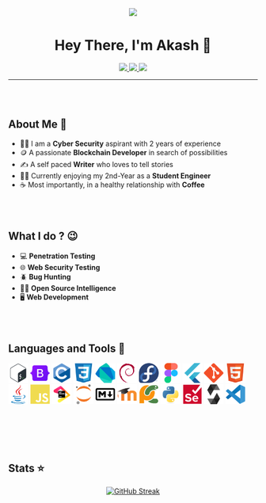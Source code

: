 <div id="header" align="center">
  <img src="https://media.giphy.com/media/f3iwJFOVOwuy7K6FFw/giphy.gif"/>
</div>

<div id="greeting" align="center">
  <h1> Hey There, I'm Akash &#128075; </h1>  
</div>

<div id="social-media" align="center">
<a href="https://www.linkedin.com/in/akash-vijay-34a078164/">
<img src = "https://img.shields.io/badge/LinkedIn-white?style=for-the-badge&logo=linkedin&labelColor=blue">
</a>

<a href="https://twitter.com/AkashVi41849838">
<img src ="https://img.shields.io/badge/Twitter-white?style=for-the-badge&logo=twitter">
</a>

<a href="mailto:akashvijay@ieee.org">
<img src ="https://img.shields.io/badge/GMAIL-white?style=for-the-badge&logo=gmail">
</a>
</div>

--- 
<br><br>
## About Me 👨  <br>
* 👨‍💻 I am a **Cyber Security** aspirant with 2 years of experience
* 🪙 A passionate **Blockchain Developer** in search of possibilities
* ✍️ A self paced **Writer** who loves to tell stories
* 🧑‍🎓 Currently enjoying my 2nd-Year as a **Student Engineer** 
* ☕ Most importantly, in a healthy relationship with **Coffee**
  
<br><br>
## What I do ? 😉  <br>
* 💻 **Penetration Testing**
* 🌐 **Web Security Testing**
* 🪲 **Bug Hunting**
* 🕵️‍♂️ **Open Source Intelligence**
* 🖥️ **Web Development**

<br><br>
## Languages and Tools 🧰
<div class=icons design="inline">
  <img src="https://github.com/devicons/devicon/blob/master/icons/bash/bash-original.svg" width="40px" height="40px" title="Bash Scripting">
  <img src="https://github.com/devicons/devicon/blob/master/icons/bootstrap/bootstrap-original.svg" width="40px" height="40px" title="Bootstrap">
  <img src="https://github.com/devicons/devicon/blob/master/icons/c/c-original.svg" width="40px" height="40px" title="C Language">
  <img src="https://github.com/devicons/devicon/blob/master/icons/css3/css3-original.svg" width="40px" height="40px" title="CSS3">
  <img src="https://github.com/devicons/devicon/blob/master/icons/dart/dart-original.svg" width="40px" height="40px" title="Dart Language">
  <img src="https://github.com/devicons/devicon/blob/master/icons/debian/debian-original.svg" width="40px" height="40px" title="Debian System">
  <img src="https://github.com/devicons/devicon/blob/master/icons/fedora/fedora-original.svg" width="40px" height="40px" title="Fedora System">
  <img src="https://github.com/devicons/devicon/blob/master/icons/figma/figma-original.svg" width="40px" height="40px" title="Figma">
  <img src="https://github.com/devicons/devicon/blob/master/icons/flutter/flutter-original.svg" width="40px" height="40px" title="Flutter">
  <img src="https://github.com/devicons/devicon/blob/master/icons/git/git-original.svg" width="40px" height="40px" title="Git">
  <img src="https://github.com/devicons/devicon/blob/master/icons/html5/html5-original.svg" width="40px" height="40px" title="HTML5">    
  <img src="https://github.com/devicons/devicon/blob/master/icons/java/java-original.svg" width="40px" height="40px" title="Java Language">
  <img src="https://github.com/devicons/devicon/blob/master/icons/javascript/javascript-plain.svg" width="40px" height="40px" title="Javascript"> 
  <img src="https://github.com/devicons/devicon/blob/master/icons/jetbrains/jetbrains-original.svg" width="40px" height="40px" title="JetBrains"> 
  <img src="https://github.com/devicons/devicon/blob/master/icons/jupyter/jupyter-original.svg" width="40px" height="40px" title="Jupyter"> 
  <img src="https://github.com/devicons/devicon/blob/master/icons/markdown/markdown-original.svg" width="40px" height="40px" title="Markdown"> 
  <img src="https://github.com/devicons/devicon/blob/master/icons/moodle/moodle-original.svg" width="40px" height="40px" title="Moodle"> 
  <img src="https://github.com/devicons/devicon/blob/master/icons/pycharm/pycharm-original.svg" width="40px" height="40px" title="PyCharm">
  <img src="https://github.com/devicons/devicon/blob/master/icons/python/python-original.svg" width="40px" height="40px" title="Python"> 
  <img src="https://github.com/devicons/devicon/blob/master/icons/selenium/selenium-original.svg" width="40px" height="40px" title="Selenium"> 
  <img src="https://github.com/devicons/devicon/blob/master/icons/solidity/solidity-original.svg" width="40px" height="40px" title="Solidity">
  <img src="https://github.com/devicons/devicon/blob/master/icons/vscode/vscode-original.svg" width="40px" height="40px" title="VS Code"> 
</div>
<br>
<br>

<br><br>
## Stats ⭐
<div class="stats" align="center">
  
[![GitHub Streak](http://github-readme-streak-stats.herokuapp.com?user=Akash-Vijay&theme=dark&hide_border=true&date_format=M%20j%5B%2C%20Y%5D)](https://git.io/streak-stats)
  
</div>

